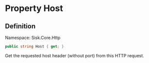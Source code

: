 # Property Host

## Definition
Namespace: Sisk.Core.Http

```csharp
public string Host { get; }
```

Get the requested host header (without port) from this HTTP request.

